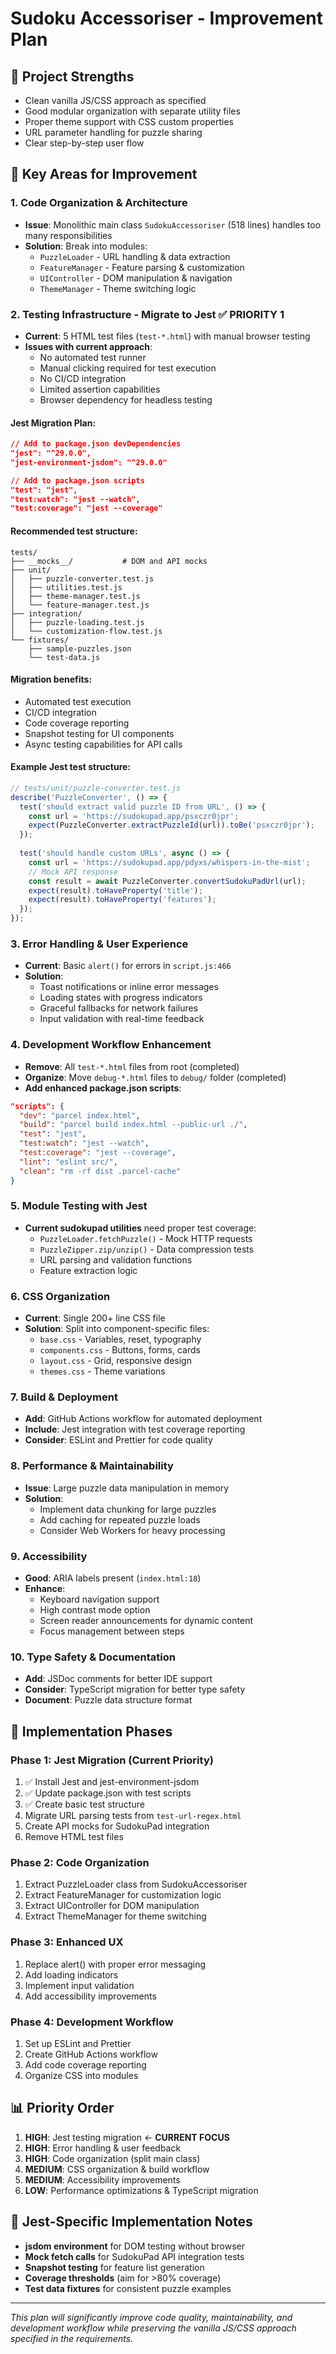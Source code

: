 # Sudoku Accessoriser - Improvement Plan

## 🎯 **Project Strengths**
- Clean vanilla JS/CSS approach as specified
- Good modular organization with separate utility files
- Proper theme support with CSS custom properties
- URL parameter handling for puzzle sharing
- Clear step-by-step user flow

## 🔧 **Key Areas for Improvement**

### **1. Code Organization & Architecture**
- **Issue**: Monolithic main class `SudokuAccessoriser` (518 lines) handles too many responsibilities
- **Solution**: Break into modules:
  - `PuzzleLoader` - URL handling & data extraction
  - `FeatureManager` - Feature parsing & customization
  - `UIController` - DOM manipulation & navigation
  - `ThemeManager` - Theme switching logic

### **2. Testing Infrastructure - Migrate to Jest** ✅ **PRIORITY 1**
- **Current**: 5 HTML test files (`test-*.html`) with manual browser testing
- **Issues with current approach**:
  - No automated test runner
  - Manual clicking required for test execution
  - No CI/CD integration
  - Limited assertion capabilities
  - Browser dependency for headless testing

#### **Jest Migration Plan**:
```json
// Add to package.json devDependencies
"jest": "^29.0.0",
"jest-environment-jsdom": "^29.0.0"

// Add to package.json scripts
"test": "jest",
"test:watch": "jest --watch",
"test:coverage": "jest --coverage"
```

#### **Recommended test structure**:
```
tests/
├── __mocks__/           # DOM and API mocks
├── unit/
│   ├── puzzle-converter.test.js
│   ├── utilities.test.js
│   ├── theme-manager.test.js
│   └── feature-manager.test.js
├── integration/
│   ├── puzzle-loading.test.js
│   └── customization-flow.test.js
└── fixtures/
    ├── sample-puzzles.json
    └── test-data.js
```

#### **Migration benefits**:
- Automated test execution
- CI/CD integration
- Code coverage reporting
- Snapshot testing for UI components
- Async testing capabilities for API calls

#### **Example Jest test structure**:
```javascript
// tests/unit/puzzle-converter.test.js
describe('PuzzleConverter', () => {
  test('should extract valid puzzle ID from URL', () => {
    const url = 'https://sudokupad.app/psxczr0jpr';
    expect(PuzzleConverter.extractPuzzleId(url)).toBe('psxczr0jpr');
  });
  
  test('should handle custom URLs', async () => {
    const url = 'https://sudokupad.app/pdyxs/whispers-in-the-mist';
    // Mock API response
    const result = await PuzzleConverter.convertSudokuPadUrl(url);
    expect(result).toHaveProperty('title');
    expect(result).toHaveProperty('features');
  });
});
```

### **3. Error Handling & User Experience**
- **Current**: Basic `alert()` for errors in `script.js:466`
- **Solution**: 
  - Toast notifications or inline error messages
  - Loading states with progress indicators
  - Graceful fallbacks for network failures
  - Input validation with real-time feedback

### **4. Development Workflow Enhancement**
- **Remove**: All `test-*.html` files from root (completed)
- **Organize**: Move `debug-*.html` files to `debug/` folder (completed)
- **Add enhanced package.json scripts**:
```json
"scripts": {
  "dev": "parcel index.html",
  "build": "parcel build index.html --public-url ./",
  "test": "jest",
  "test:watch": "jest --watch",
  "test:coverage": "jest --coverage",
  "lint": "eslint src/",
  "clean": "rm -rf dist .parcel-cache"
}
```

### **5. Module Testing with Jest**
- **Current sudokupad utilities** need proper test coverage:
  - `PuzzleLoader.fetchPuzzle()` - Mock HTTP requests
  - `PuzzleZipper.zip/unzip()` - Data compression tests
  - URL parsing and validation functions
  - Feature extraction logic

### **6. CSS Organization**
- **Current**: Single 200+ line CSS file
- **Solution**: Split into component-specific files:
  - `base.css` - Variables, reset, typography
  - `components.css` - Buttons, forms, cards
  - `layout.css` - Grid, responsive design
  - `themes.css` - Theme variations

### **7. Build & Deployment**
- **Add**: GitHub Actions workflow for automated deployment
- **Include**: Jest integration with test coverage reporting
- **Consider**: ESLint and Prettier for code quality

### **8. Performance & Maintainability**
- **Issue**: Large puzzle data manipulation in memory
- **Solution**: 
  - Implement data chunking for large puzzles
  - Add caching for repeated puzzle loads
  - Consider Web Workers for heavy processing

### **9. Accessibility**
- **Good**: ARIA labels present (`index.html:18`)
- **Enhance**: 
  - Keyboard navigation support
  - High contrast mode option
  - Screen reader announcements for dynamic content
  - Focus management between steps

### **10. Type Safety & Documentation**
- **Add**: JSDoc comments for better IDE support
- **Consider**: TypeScript migration for better type safety
- **Document**: Puzzle data structure format

## 🚀 **Implementation Phases**

### **Phase 1: Jest Migration** (Current Priority)
1. ✅ Install Jest and jest-environment-jsdom
2. ✅ Update package.json with test scripts
3. ✅ Create basic test structure
4. Migrate URL parsing tests from `test-url-regex.html`
5. Create API mocks for SudokuPad integration
6. Remove HTML test files

### **Phase 2: Code Organization**
1. Extract PuzzleLoader class from SudokuAccessoriser
2. Extract FeatureManager for customization logic
3. Extract UIController for DOM manipulation
4. Extract ThemeManager for theme switching

### **Phase 3: Enhanced UX**
1. Replace alert() with proper error messaging
2. Add loading indicators
3. Implement input validation
4. Add accessibility improvements

### **Phase 4: Development Workflow**
1. Set up ESLint and Prettier
2. Create GitHub Actions workflow
3. Add code coverage reporting
4. Organize CSS into modules

## 📊 **Priority Order**
1. **HIGH**: Jest testing migration ← **CURRENT FOCUS**
2. **HIGH**: Error handling & user feedback  
3. **HIGH**: Code organization (split main class)
4. **MEDIUM**: CSS organization & build workflow
5. **MEDIUM**: Accessibility improvements
6. **LOW**: Performance optimizations & TypeScript migration

## 🧪 **Jest-Specific Implementation Notes**
- **jsdom environment** for DOM testing without browser
- **Mock fetch calls** for SudokuPad API integration tests
- **Snapshot testing** for feature list generation
- **Coverage thresholds** (aim for >80% coverage)
- **Test data fixtures** for consistent puzzle examples

---

*This plan will significantly improve code quality, maintainability, and development workflow while preserving the vanilla JS/CSS approach specified in the requirements.*